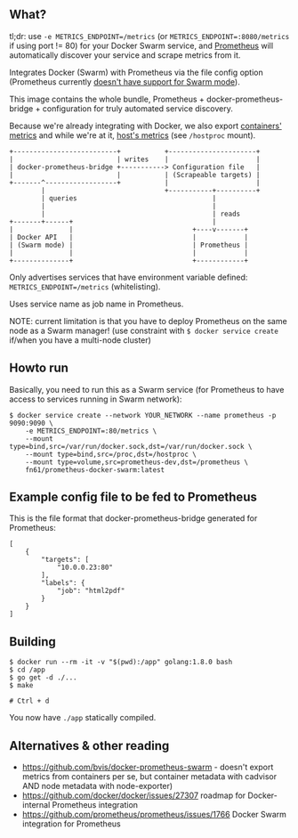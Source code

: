 What?
-----

tl;dr: use `-e METRICS_ENDPOINT=/metrics` (or `METRICS_ENDPOINT=:8080/metrics`
if using port != 80) for your Docker Swarm service, and
[Prometheus](https://prometheus.io/) will automatically discover your service
and scrape metrics from it.

Integrates Docker (Swarm) with Prometheus via the file config option
(Prometheus currently [doesn't have support for Swarm mode](https://github.com/prometheus/prometheus/issues/1766)).

This image contains the whole bundle, Prometheus + docker-prometheus-bridge +
configuration for truly automated service discovery.

Because we're already integrating with Docker, we also export
[containers' metrics](containermetrics.go) and while we're at it,
[host's metrics](hoststats.go) (see `/hostproc` mount).

```
+--------------------------+           +----------------------+
|                          | writes    |                      |
| docker-prometheus-bridge +-----------> Configuration file   |
|                          |           | (Scrapeable targets) |
+-------^------------------+           |                      |
        |                              +-----------+----------+
        | queries                                  |
        |                                          |
        |                                          | reads
+-------+------+                                   |
|              |                              +----v-------+
| Docker API   |                              |            |
| (Swarm mode) |                              | Prometheus |
|              |                              |            |
+--------------+                              +------------+
```

Only advertises services that have environment variable defined: `METRICS_ENDPOINT=/metrics` (whitelisting).

Uses service name as job name in Prometheus.

NOTE: current limitation is that you have to deploy Prometheus on the same node as a Swarm manager!
(use constraint with `$ docker service create` if/when you have a multi-node cluster)


Howto run
---------

Basically, you need to run this as a Swarm service (for Prometheus to have access to services running in Swarm network):

```
$ docker service create --network YOUR_NETWORK --name prometheus -p 9090:9090 \
	-e METRICS_ENDPOINT=:80/metrics \
	--mount type=bind,src=/var/run/docker.sock,dst=/var/run/docker.sock \
	--mount type=bind,src=/proc,dst=/hostproc \
	--mount type=volume,src=prometheus-dev,dst=/prometheus \
	fn61/prometheus-docker-swarm:latest
```


Example config file to be fed to Prometheus
-------------------------------------------

This is the file format that docker-prometheus-bridge generated for Prometheus:

```
[
	{
		"targets": [
			"10.0.0.23:80"
		],
		"labels": {
			"job": "html2pdf"
		}
	}
]
```


Building
--------

```
$ docker run --rm -it -v "$(pwd):/app" golang:1.8.0 bash
$ cd /app
$ go get -d ./...
$ make

# Ctrl + d
```

You now have `./app` statically compiled.


Alternatives & other reading
----------------------------

- https://github.com/bvis/docker-prometheus-swarm - doesn't export metrics from containers per se,
  but container metadata with cadvisor AND node metadata with node-exporter)
- https://github.com/docker/docker/issues/27307 roadmap for Docker-internal Prometheus integration
- https://github.com/prometheus/prometheus/issues/1766 Docker Swarm integration for Prometheus
